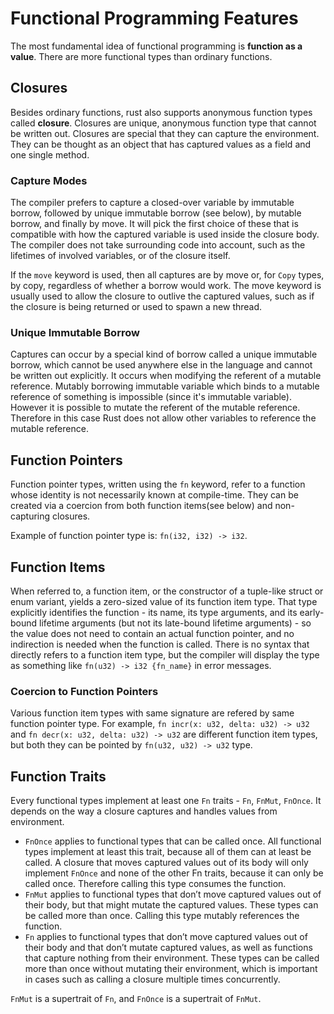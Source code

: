 # Functional Programming Features

The most fundamental idea of functional programming is **function as a value**.
There are more functional types than ordinary functions.

## Closures

Besides ordinary functions, rust also supports anonymous function types called **closure**.
Closures are unique, anonymous function type that cannot be written out.
Closures are special that they can capture the environment.
They can be thought as an object that has captured values as a field and one single method.

### Capture Modes

The compiler prefers to capture a closed-over variable by immutable borrow, followed by unique immutable borrow (see below), by mutable borrow, and finally by move.
It will pick the first choice of these that is compatible with how the captured variable is used inside the closure body.
The compiler does not take surrounding code into account, such as the lifetimes of involved variables, or of the closure itself.

If the `move` keyword is used, then all captures are by move or, for `Copy` types, by copy, regardless of whether a borrow would work.
The move keyword is usually used to allow the closure to outlive the captured values, such as if the closure is being returned or used to spawn a new thread.

### Unique Immutable Borrow

Captures can occur by a special kind of borrow called a unique immutable borrow, which cannot be used anywhere else in the language and cannot be written out explicitly.
It occurs when modifying the referent of a mutable reference.
Mutably borrowing immutable variable which binds to a mutable reference of something is impossible (since it's immutable variable).
However it is possible to mutate the referent of the mutable reference.
Therefore in this case Rust does not allow other variables to reference the mutable reference.

## Function Pointers

Function pointer types, written using the `fn` keyword, refer to a function whose identity is not necessarily known at compile-time. They can be created via a coercion from both function items(see below) and non-capturing closures.

Example of function pointer type is: `fn(i32, i32) -> i32`.

## Function Items

When referred to, a function item, or the constructor of a tuple-like struct or enum variant, yields a zero-sized value of its function item type.
That type explicitly identifies the function - its name, its type arguments, and its early-bound lifetime arguments (but not its late-bound lifetime arguments) - so the value does not need to contain an actual function pointer, and no indirection is needed when the function is called.
There is no syntax that directly refers to a function item type, but the compiler will display the type as something like `fn(u32) -> i32 {fn_name}` in error messages.

### Coercion to Function Pointers

Various function item types with same signature are refered by same function pointer type. For example, `fn incr(x: u32, delta: u32) -> u32` and `fn decr(x: u32, delta: u32) -> u32` are different function item types, but both they can be pointed by `fn(u32, u32) -> u32` type.

## Function Traits

Every functional types implement at least one `Fn` traits - `Fn`, `FnMut`, `FnOnce`.
It depends on the way a closure captures and handles values from environment.

* `FnOnce` applies to functional types that can be called once.
All functional types implement at least this trait, because all of them can at least be called.
A closure that moves captured values out of its body will only implement `FnOnce` and none of the other Fn traits, because it can only be called once.
Therefore calling this type consumes the function.
* `FnMut` applies to functional types that don’t move captured values out of their body, but that might mutate the captured values.
These types can be called more than once.
Calling this type mutably references the function.
* `Fn` applies to functional types that don’t move captured values out of their body and that don’t mutate captured values, as well as functions that capture nothing from their environment.
These types can be called more than once without mutating their environment, which is important in cases such as calling a closure multiple times concurrently.

`FnMut` is a supertrait of `Fn`, and `FnOnce` is a supertrait of `FnMut`.
